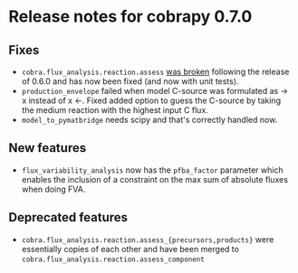 # Release notes for cobrapy 0.7.0

## Fixes

- `cobra.flux_analysis.reaction.assess`
  [was broken](https://github.com/opencobra/cobrapy/issues/537)
  following the release of 0.6.0 and has now been fixed (and now with
  unit tests).
- `production_envelope` failed when model C-source was formulated as
  -> x instead of x <-. Fixed added option to guess the C-source by
  taking the medium reaction with the highest input C flux.
- `model_to_pymatbridge` needs scipy and that's correctly handled now.

## New features
- `flux_variability_analysis` now has the `pfba_factor` parameter
  which enables the inclusion of a constraint on the max sum of
  absolute fluxes when doing FVA.

## Deprecated features

- `cobra.flux_analysis.reaction.assess_{precursors,products}` were
  essentially copies of each other and have been merged to
  `cobra.flux_analysis.reaction.assess_component`
